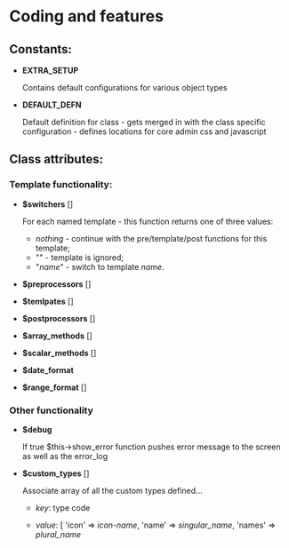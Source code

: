 # Coding and features

## Constants:

 * __EXTRA_SETUP__
 
    Contains default configurations for various object types
   
 * __DEFAULT_DEFN__
 
    Default definition for class - gets merged in with the class specific configuration - defines locations for core admin css and javascript
   
## Class attributes:

### Template functionality:

 * __$switchers__ []
 
    For each named template - this function returns one of three values:
   
      * _nothing_ - continue with the pre/template/post functions for this template;
      * "" - template is ignored;
      * "_name_" - switch to template _name_.
    
 * __$preprocessors__ []
 
 
 * __$temlpates__ []
 
 
 * __$postprocessors__ []
 
 
 * __$array_methods__ []
 
 
 * __$scalar_methods__ []
 
 
 * __$date_format__
 
 
 * __$range_format__ []

### Other functionality 
 
 * __$debug__
 
    If true $this->show_error function pushes error message to the screen as well as the error_log

 * __$custom_types__ []
 
    Associate array of all the custom types defined...
   
     * _key_: type code
    
     * _value_: [ 'icon' => _icon-name_, 'name' => _singular_name_, 'names' => _plural_name_
    
    